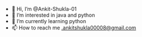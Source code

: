 - 👋 Hi, I’m @Ankit-Shukla-01
- 👀 I’m interested in java and python
- 🌱 I’m currently learning python
- 📫 How to reach me .ankitshukla00008@gmail.com

<!---
Ankit-Shukla-01/Ankit-Shukla-01 is a ✨ special ✨ repository because its `README.md` (this file) appears on your GitHub profile.
You can click the Preview link to take a look at your changes.
--->
